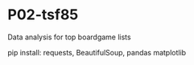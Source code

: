 # P02-tsf85
Data analysis for top boardgame lists

pip install: requests, BeautifulSoup, pandas matplotlib
	     